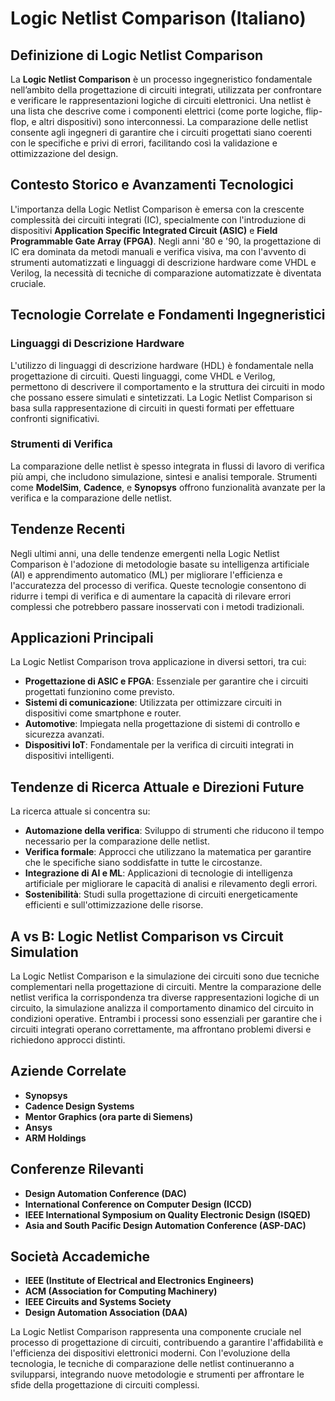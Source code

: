 # Logic Netlist Comparison (Italiano)

## Definizione di Logic Netlist Comparison

La **Logic Netlist Comparison** è un processo ingegneristico fondamentale nell’ambito della progettazione di circuiti integrati, utilizzata per confrontare e verificare le rappresentazioni logiche di circuiti elettronici. Una netlist è una lista che descrive come i componenti elettrici (come porte logiche, flip-flop, e altri dispositivi) sono interconnessi. La comparazione delle netlist consente agli ingegneri di garantire che i circuiti progettati siano coerenti con le specifiche e privi di errori, facilitando così la validazione e ottimizzazione del design.

## Contesto Storico e Avanzamenti Tecnologici

L'importanza della Logic Netlist Comparison è emersa con la crescente complessità dei circuiti integrati (IC), specialmente con l'introduzione di dispositivi **Application Specific Integrated Circuit (ASIC)** e **Field Programmable Gate Array (FPGA)**. Negli anni '80 e '90, la progettazione di IC era dominata da metodi manuali e verifica visiva, ma con l'avvento di strumenti automatizzati e linguaggi di descrizione hardware come VHDL e Verilog, la necessità di tecniche di comparazione automatizzate è diventata cruciale.

## Tecnologie Correlate e Fondamenti Ingegneristici

### Linguaggi di Descrizione Hardware

L'utilizzo di linguaggi di descrizione hardware (HDL) è fondamentale nella progettazione di circuiti. Questi linguaggi, come VHDL e Verilog, permettono di descrivere il comportamento e la struttura dei circuiti in modo che possano essere simulati e sintetizzati. La Logic Netlist Comparison si basa sulla rappresentazione di circuiti in questi formati per effettuare confronti significativi.

### Strumenti di Verifica

La comparazione delle netlist è spesso integrata in flussi di lavoro di verifica più ampi, che includono simulazione, sintesi e analisi temporale. Strumenti come **ModelSim**, **Cadence**, e **Synopsys** offrono funzionalità avanzate per la verifica e la comparazione delle netlist.

## Tendenze Recenti

Negli ultimi anni, una delle tendenze emergenti nella Logic Netlist Comparison è l'adozione di metodologie basate su intelligenza artificiale (AI) e apprendimento automatico (ML) per migliorare l'efficienza e l'accuratezza del processo di verifica. Queste tecnologie consentono di ridurre i tempi di verifica e di aumentare la capacità di rilevare errori complessi che potrebbero passare inosservati con i metodi tradizionali.

## Applicazioni Principali

La Logic Netlist Comparison trova applicazione in diversi settori, tra cui:

- **Progettazione di ASIC e FPGA**: Essenziale per garantire che i circuiti progettati funzionino come previsto.
- **Sistemi di comunicazione**: Utilizzata per ottimizzare circuiti in dispositivi come smartphone e router.
- **Automotive**: Impiegata nella progettazione di sistemi di controllo e sicurezza avanzati.
- **Dispositivi IoT**: Fondamentale per la verifica di circuiti integrati in dispositivi intelligenti.

## Tendenze di Ricerca Attuale e Direzioni Future

La ricerca attuale si concentra su:

- **Automazione della verifica**: Sviluppo di strumenti che riducono il tempo necessario per la comparazione delle netlist.
- **Verifica formale**: Approcci che utilizzano la matematica per garantire che le specifiche siano soddisfatte in tutte le circostanze.
- **Integrazione di AI e ML**: Applicazioni di tecnologie di intelligenza artificiale per migliorare le capacità di analisi e rilevamento degli errori.
- **Sostenibilità**: Studi sulla progettazione di circuiti energeticamente efficienti e sull'ottimizzazione delle risorse.

## A vs B: Logic Netlist Comparison vs Circuit Simulation

La Logic Netlist Comparison e la simulazione dei circuiti sono due tecniche complementari nella progettazione di circuiti. Mentre la comparazione delle netlist verifica la corrispondenza tra diverse rappresentazioni logiche di un circuito, la simulazione analizza il comportamento dinamico del circuito in condizioni operative. Entrambi i processi sono essenziali per garantire che i circuiti integrati operano correttamente, ma affrontano problemi diversi e richiedono approcci distinti.

## Aziende Correlate

- **Synopsys**
- **Cadence Design Systems**
- **Mentor Graphics (ora parte di Siemens)**
- **Ansys**
- **ARM Holdings**

## Conferenze Rilevanti

- **Design Automation Conference (DAC)**
- **International Conference on Computer Design (ICCD)**
- **IEEE International Symposium on Quality Electronic Design (ISQED)**
- **Asia and South Pacific Design Automation Conference (ASP-DAC)**

## Società Accademiche

- **IEEE (Institute of Electrical and Electronics Engineers)**
- **ACM (Association for Computing Machinery)**
- **IEEE Circuits and Systems Society**
- **Design Automation Association (DAA)**

La Logic Netlist Comparison rappresenta una componente cruciale nel processo di progettazione di circuiti, contribuendo a garantire l'affidabilità e l'efficienza dei dispositivi elettronici moderni. Con l'evoluzione della tecnologia, le tecniche di comparazione delle netlist continueranno a svilupparsi, integrando nuove metodologie e strumenti per affrontare le sfide della progettazione di circuiti complessi.